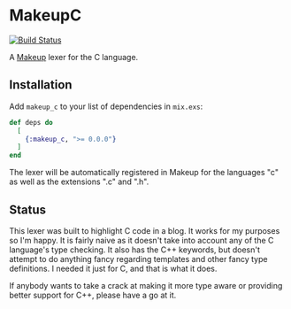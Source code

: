# MakeupC

[![Build Status](https://github.com/elixir-makeup/makeup_c/workflows/CI/badge.svg)](https://github.com/elixir-makeup/makeup_c/actions)

A [Makeup](https://github.com/elixir-makeup/makeup/) lexer for the C language.

## Installation

Add `makeup_c` to your list of dependencies in `mix.exs`:

```elixir
def deps do
  [
    {:makeup_c, ">= 0.0.0"}
  ]
end
```

The lexer will be automatically registered in Makeup for
the languages "c" as well as the extensions ".c" and ".h".

## Status

This lexer was built to highlight C code in a blog. It works for my purposes
so I'm happy. It is fairly naive as it doesn't take into account any of the C language's
type checking. It also has the C++ keywords, but doesn't attempt to do anything fancy
regarding templates and other fancy type definitions. I needed it just for C, and that
is what it does.

If anybody wants to take a crack at making it more type aware or providing better
support for C++, please have a go at it.
